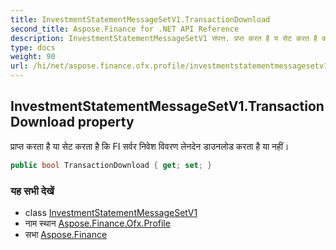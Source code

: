 ```yaml
---
title: InvestmentStatementMessageSetV1.TransactionDownload
second_title: Aspose.Finance for .NET API Reference
description: InvestmentStatementMessageSetV1 संपत्त. प्रप्त करत है य सेट करत है क FI सर्वर नवेश ववरण लेनदेन डउनलड करत है य नहं
type: docs
weight: 90
url: /hi/net/aspose.finance.ofx.profile/investmentstatementmessagesetv1/transactiondownload/
---
```

## InvestmentStatementMessageSetV1.TransactionDownload property

प्राप्त करता है या सेट करता है कि FI सर्वर निवेश विवरण लेनदेन डाउनलोड करता है या नहीं।

```csharp
public bool TransactionDownload { get; set; }
```

### यह सभी देखें

* class [InvestmentStatementMessageSetV1](../)
* नाम स्थान [Aspose.Finance.Ofx.Profile](../../investmentstatementmessagesetv1/)
* सभा [Aspose.Finance](../../../)


